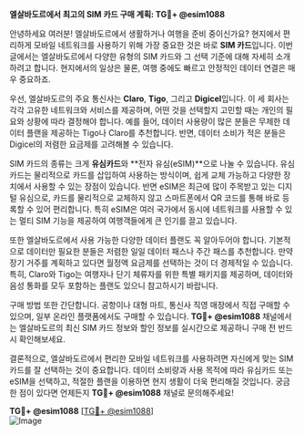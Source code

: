 **엘살바도르에서 최고의 SIM 카드 구매 계획: TG💪+ @esim1088**

안녕하세요 여러분! 엘살바도르에서 생활하거나 여행을 준비 중이신가요? 현지에서 편리하게 모바일 네트워크를 사용하기 위해 가장 중요한 것은 바로 **SIM 카드**입니다. 이번 글에서는 엘살바도르에서 다양한 유형의 SIM 카드와 그 선택 기준에 대해 자세히 소개하려고 합니다. 현지에서의 일상은 물론, 여행 중에도 빠르고 안정적인 데이터 연결은 매우 중요하죠.

우선, 엘살바도르의 주요 통신사는 **Claro**, **Tigo**, 그리고 **Digicel**입니다. 이 세 회사는 각각 고유한 네트워크와 서비스를 제공하며, 어떤 것을 선택할지 고민할 때는 개인의 필요와 상황에 따라 결정해야 합니다. 예를 들어, 데이터 사용량이 많은 분들은 무제한 데이터 플랜을 제공하는 Tigo나 Claro를 추천합니다. 반면, 데이터 소비가 적은 분들은 Digicel의 저렴한 요금제를 고려해볼 수 있습니다.

SIM 카드의 종류는 크게 **유심카드**와 **전자 유심(eSIM)**으로 나눌 수 있습니다. 유심카드는 물리적으로 카드를 삽입하여 사용하는 방식이며, 쉽게 교체 가능하고 다양한 장치에서 사용할 수 있는 장점이 있습니다. 반면 eSIM은 최근에 많이 주목받고 있는 디지털 유심으로, 카드를 물리적으로 교체하지 않고 스마트폰에서 QR 코드를 통해 바로 등록할 수 있어 편리합니다. 특히 eSIM은 여러 국가에서 동시에 네트워크를 사용할 수 있는 멀티 SIM 기능을 제공하여 여행객들에게 큰 인기를 끌고 있습니다.

또한 엘살바도르에서 사용 가능한 다양한 데이터 플랜도 꼭 알아두어야 합니다. 기본적으로 데이터만 필요한 분들은 저렴한 일일 데이터 패스나 주간 패스를 추천합니다. 만약 장기 거주를 계획하고 있다면 월정액 요금제를 선택하는 것이 더 경제적일 수 있습니다. 특히, Claro와 Tigo는 여행자나 단기 체류자를 위한 특별 패키지를 제공하며, 데이터와 음성 통화를 모두 포함하는 플랜도 있으니 참고하시기 바랍니다.

구매 방법 또한 간단합니다. 공항이나 대형 마트, 통신사 직영 매장에서 직접 구매할 수 있으며, 일부 온라인 플랫폼에서도 구매할 수 있습니다. **TG💪+ @esim1088** 채널에서는 엘살바도르의 최신 SIM 카드 정보와 할인 정보를 실시간으로 제공하니 구매 전 반드시 확인해보세요.

결론적으로, 엘살바도르에서 편리한 모바일 네트워크를 사용하려면 자신에게 맞는 SIM 카드를 잘 선택하는 것이 중요합니다. 데이터 소비량과 사용 목적에 따라 유심카드 또는 eSIM을 선택하고, 적절한 플랜을 이용하면 현지 생활이 더욱 편리해질 것입니다. 궁금한 점이 있다면 언제든지 **TG💪+ @esim1088** 채널로 문의해주세요!

**TG💪+ @esim1088** [[TG💪+ @esim1088](https://t.me/s/esim1088)]  
![Image](https://i.postimg.cc/Y0z9fWf4/image.png)
